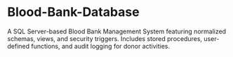 # Blood-Bank-Database
A SQL Server-based Blood Bank Management System featuring normalized schemas, views, and security triggers. Includes stored procedures, user-defined functions, and audit logging for donor activities.
